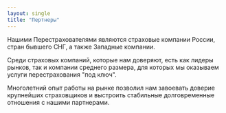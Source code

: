 ```yaml
---
layout: single
title: "Пертнеры"
---
```


Нашими Перестрахователями являются страховые компании России, стран бывшего СНГ, а также Западные компании.

Среди страховых компаний, которые нам доверяют, есть как лидеры рынков, так и компании среднего размера, для которых мы оказываем услуги перестрахования "под ключ".

Многолетний опыт работы на рынке позволил нам завоевать доверие крупнейших страховщиков и выстроить стабильные долговременные отношения с нашими партнерами.
